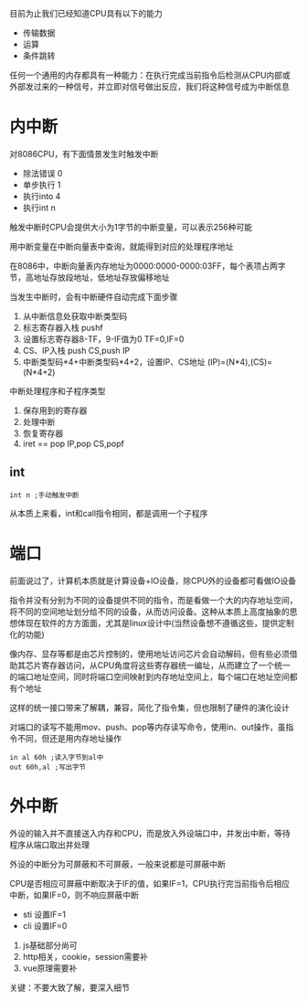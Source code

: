 目前为止我们已经知道CPU具有以下的能力

- 传输数据
- 运算
- 条件跳转

任何一个通用的内存都具有一种能力：在执行完成当前指令后检测从CPU内部或外部发过来的一种信号，并立即对信号做出反应，我们将这种信号成为中断信息

# 内中断
对8086CPU，有下面情景发生时触发中断

- 除法错误 0
- 单步执行 1 
- 执行into 4
- 执行int n

触发中断时CPU会提供大小为1字节的中断变量，可以表示256种可能

用中断变量在中断向量表中查询，就能得到对应的处理程序地址

在8086中，中断向量表内存地址为0000:0000-0000:03FF，每个表项占两字节，高地址存放段地址，低地址存放偏移地址

当发生中断时，会有中断硬件自动完成下面步骤

1. 从中断信息处获取中断类型码
2. 标志寄存器入栈 pushf
3. 设置标志寄存器8-TF，9-IF值为0 TF=0,IF=0
4. CS、IP入栈 push CS,push IP
3. 中断类型码\*4+中断类型码\*4+2，设置IP、CS地址 (IP)=(N\*4),(CS)=(N\*4+2)

中断处理程序和子程序类型

1. 保存用到的寄存器
2. 处理中断
3. 恢复寄存器
4. iret == pop IP,pop CS,popf


## int

    int n ;手动触发中断

从本质上来看，int和call指令相同，都是调用一个子程序

# 端口
前面说过了，计算机本质就是计算设备+IO设备，除CPU外的设备都可看做IO设备

指令并没有分别为不同的设备提供不同的指令，而是看做一个大的内存地址空间，将不同的空间地址划分给不同的设备，从而访问设备。这种从本质上高度抽象的思想体现在软件的方方面面，尤其是linux设计中(当然设备想不遵循这些，提供定制化的功能)

像内存、显存等都是由芯片控制的，使用地址访问芯片会自动解码，但有些必须借助其芯片寄存器访问，从CPU角度将这些寄存器统一编址，从而建立了一个统一的端口地址空间，同时将端口空间映射到内存地址空间上，每个端口在地址空间都有个地址

这样的统一接口带来了解耦，兼容，简化了指令集，但也限制了硬件的演化设计

对端口的读写不能用mov、push、pop等内存读写命令，使用in、out操作，虽指令不同，但还是用内存地址操作

    in al 60h ;读入字节到al中
    out 60h,al ;写出字节



# 外中断
外设的输入并不直接送入内存和CPU，而是放入外设端口中，并发出中断，等待程序从端口取出并处理

外设的中断分为可屏蔽和不可屏蔽，一般来说都是可屏蔽中断

CPU是否相应可屏蔽中断取决于IF的值，如果IF=1，CPU执行完当前指令后相应中断，如果IF=0，则不响应屏蔽中断

- sti 设置IF=1
- cli 设置IF=0



1. js基础部分尚可
2. http相关，cookie，session需要补
3. vue原理需要补

关键：不要大致了解，要深入细节